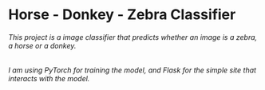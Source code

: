 # Horse - Donkey - Zebra Classifier
###### This project is a image classifier that predicts whether an image is a zebra, a horse or a donkey.
###### I am using PyTorch for training the model, and Flask for the simple site that interacts with the model.